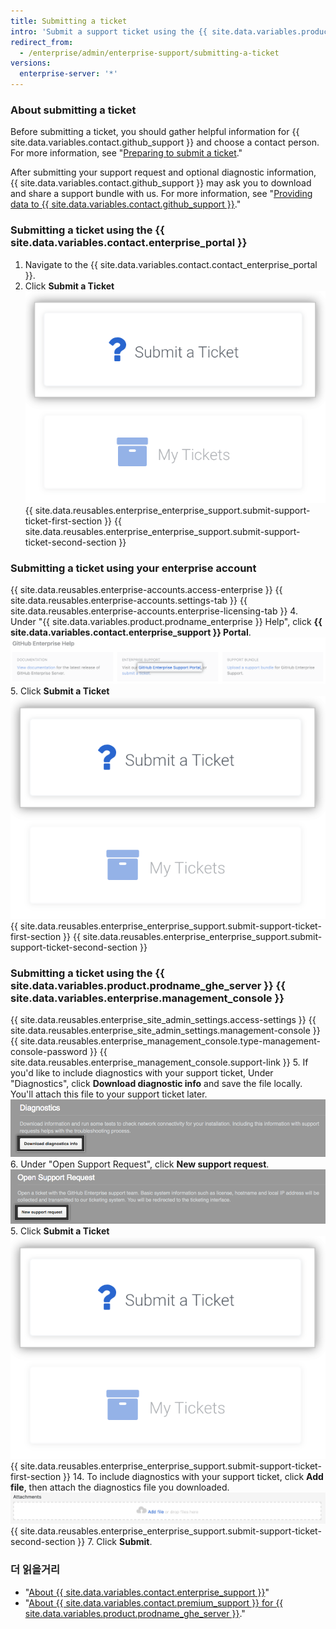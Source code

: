 ```yaml
---
title: Submitting a ticket
intro: 'Submit a support ticket using the {{ site.data.variables.product.prodname_ghe_server }} {{ site.data.variables.enterprise.management_console }} or the support portal. You can mark a ticket as urgent when your {{ site.data.variables.product.prodname_ghe_server }} production system is down or in an unusable state.'
redirect_from:
  - /enterprise/admin/enterprise-support/submitting-a-ticket
versions:
  enterprise-server: '*'
---
```


### About submitting a ticket

Before submitting a ticket, you should gather helpful information for {{ site.data.variables.contact.github_support }} and choose a contact person. For more information, see "[Preparing to submit a ticket](/enterprise/admin/guides/enterprise-support/preparing-to-submit-a-ticket)."

After submitting your support request and optional diagnostic information, {{ site.data.variables.contact.github_support }} may ask you to download and share a support bundle with us. For more information, see "[Providing data to {{ site.data.variables.contact.github_support }}](/enterprise/admin/guides/enterprise-support/providing-data-to-github-support)."

### Submitting a ticket using the {{ site.data.variables.contact.enterprise_portal }}

1. Navigate to the {{ site.data.variables.contact.contact_enterprise_portal }}.
5. Click **Submit a Ticket** ![Submit a ticket to Enterprise Support team](/assets/images/enterprise/support/submit-ticket-button.png)
{{ site.data.reusables.enterprise_enterprise_support.submit-support-ticket-first-section }}
{{ site.data.reusables.enterprise_enterprise_support.submit-support-ticket-second-section }}

### Submitting a ticket using your enterprise account

{{ site.data.reusables.enterprise-accounts.access-enterprise }}
{{ site.data.reusables.enterprise-accounts.settings-tab }}
{{ site.data.reusables.enterprise-accounts.enterprise-licensing-tab }}
4. Under "{{ site.data.variables.product.prodname_enterprise }} Help", click **{{ site.data.variables.contact.enterprise_support }} Portal**. ![Link to navigate to Enterprise support site](/assets/images/enterprise/support/enterprise-support-link.png)
5. Click **Submit a Ticket** ![Submit a ticket to Enterprise Support team](/assets/images/enterprise/support/submit-ticket-button.png)
{{ site.data.reusables.enterprise_enterprise_support.submit-support-ticket-first-section }}
{{ site.data.reusables.enterprise_enterprise_support.submit-support-ticket-second-section }}

### Submitting a ticket using the {{ site.data.variables.product.prodname_ghe_server }} {{ site.data.variables.enterprise.management_console }}

{{ site.data.reusables.enterprise_site_admin_settings.access-settings }}
{{ site.data.reusables.enterprise_site_admin_settings.management-console }}
{{ site.data.reusables.enterprise_management_console.type-management-console-password }}
{{ site.data.reusables.enterprise_management_console.support-link }}
5. If you'd like to include diagnostics with your support ticket, Under "Diagnostics", click **Download diagnostic info** and save the file locally. You'll attach this file to your support ticket later. ![Button to download diagnostics info](/assets/images/enterprise/support/download-diagnostics-info-button.png)
6. Under "Open Support Request", click **New support request**. ![Button to open a support request](/assets/images/enterprise/management-console/open-support-request.png)
5. Click **Submit a Ticket** ![Submit a ticket to Enterprise Support team](/assets/images/enterprise/support/submit-ticket-button.png)
{{ site.data.reusables.enterprise_enterprise_support.submit-support-ticket-first-section }}
14. To include diagnostics with your support ticket, click **Add file**, then attach the diagnostics file you downloaded. ![Add file button](/assets/images/enterprise/support/support-ticket-add-file.png)
{{ site.data.reusables.enterprise_enterprise_support.submit-support-ticket-second-section }}
7. Click **Submit**.

### 더 읽을거리

- "[About {{ site.data.variables.contact.enterprise_support }}](/enterprise/admin/guides/enterprise-support/about-github-enterprise-support)"
- "[About {{ site.data.variables.contact.premium_support }} for {{ site.data.variables.product.prodname_ghe_server }}](/enterprise/admin/guides/enterprise-support/about-github-premium-support-for-github-enterprise-server)."
